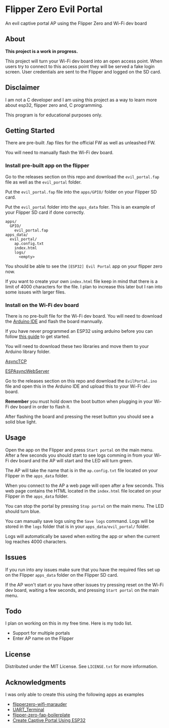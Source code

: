 # Flipper Zero Evil Portal

An evil captive portal AP using the Flipper Zero and Wi-Fi dev board

## About

**This project is a work in progress.** 

This project will turn your Wi-Fi dev board into an open access point. When users try to connect to this access point they will be served a fake login screen. User credentials are sent to the Flipper and logged on the SD card.

## Disclaimer

I am not a C developer and I am using this project as a way to learn more about esp32, flipper zero and, C programming.

This program is for educational purposes only.

## Getting Started

There are pre-built .fap files for the official FW as well as unleashed FW.

You will need to manually flash the Wi-Fi dev board.

### Install pre-built app on the flipper

Go to the releases section on this repo and download the `evil_portal.fap` file as well as the `evil_portal` folder. 

Put the `evil_portal.fap` file into the `apps/GPIO/` folder on your Flipper SD card. 

Put the `evil_portal` folder into the `apps_data` foler.
This is an example of your Flipper SD card if done correctly.

```
apps/
  GPIO/
    evil_portal.fap
apps_data/
  evil_portal/
    ap.config.txt
    index.html
    logs/
      <empty>
```
You should be able to see the `[ESP32] Evil Portal` app on your flipper zero now.

If you want to create your own `index.html` file keep in mind that there is a limit of 4000 characters for the file. I plan to increase this later but I ran into some issues with larger files.

### Install on the Wi-Fi dev board

There is no pre-built file for the Wi-Fi dev board. You will need to download the [Arduino IDE](https://www.arduino.cc/en/software) and flash the board mannually.

If you have never programmed an ESP32 using arduino before you can follow [this guide](https://lastminuteengineers.com/esp32-arduino-ide-tutorial/) to get started.

You will need to download these two libraries and move them to your Arduino library folder.

[AsyncTCP](https://github.com/me-no-dev/AsyncTCP)

[ESPAsyncWebServer](https://github.com/me-no-dev/ESPAsyncWebServer)

Go to the releases section on this repo and download the `EvilPortal.ino` file and open this in the Arduino IDE and upload this to your Wi-Fi dev board.

**Remember** you must hold down the boot button when plugging in your Wi-Fi dev board in order to flash it. 

After flashing the board and pressing the reset button you should see a solid blue light.

## Usage

Open the app on the Flipper and press `Start portal` on the main menu. After a few seconds you should start to see logs comming in from your Wi-Fi dev board and the AP will start and the LED will turn green.

The AP will take the name that is in the `ap.config.txt` file located on your Flipper in the `apps_data` folder.

When you connect to the AP a web page will open after a few seconds. This web page contains the HTML located in the `index.html` file located on your Flipper in the `apps_data` folder.

You can stop the portal by pressing `Stop portal` on the main menu. The LED should turn blue.

You can manually save logs using the `Save logs` command. Logs will be stored in the `logs` folder that is in your `apps_data/evil_portal/` folder.

Logs will automatically be saved when exiting the app or when the current log reaches 4000 characters.

## Issues

If you run into any issues make sure that you have the required files set up on the Flipper `apps_data` folder on the Flipper SD card.

If the AP won't start or you have other issues try pressing reset on the Wi-Fi dev board, waiting a few seconds, and pressing `Start portal` on the main menu.

## Todo

I plan on working on this in my free time. Here is my todo list.

* Support for multiple portals
* Enter AP name on the Flipper

## License

Distributed under the MIT License. See `LICENSE.txt` for more information.

## Acknowledgments

I was only able to create this using the following apps as examples

* [flipperzero-wifi-marauder](https://github.com/0xchocolate/flipperzero-wifi-marauder)
* [UART_Terminal](https://github.com/cool4uma/UART_Terminal)
* [flipper-zero-fap-boilerplate](https://github.com/leedave/flipper-zero-fap-boilerplate)
* [Create Captive Portal Using ESP32](https://iotespresso.com/create-captive-portal-using-esp32/)